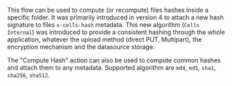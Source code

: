 This flow can be used to compute (or recompute) files hashes inside a specific folder. It was primarily introduced in version 4 to attach a new hash signature to files `x-cells-hash` metadata. This new algorithm (`Cells Internal`) was introduced to provide a consistent hashing through the whole application, whatever the upload method (direct PUT, Multipart), the encryption mechanism and the datasource storage.

The "Compute Hash" action can also be used to compute common hashes and attach them to any metadata. Supported algorithm are `md4`, `md5`, `sha1`, `sha256`, `sha512`.